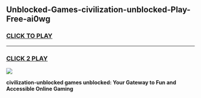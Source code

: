 
## Unblocked-Games-civilization-unblocked-Play-Free-ai0wg
<h3>
<a href="https://premium76.site?title=civilization-unblocked&ref=20M">CLICK TO PLAY</a></h3>
<hr>

<h3>
<a href="https://premium76.site?title=civilization-unblocked&ref=20M">CLICK 2 PLAY</a>
  
</h3>

<a href="https://premium76.site?title=civilization-unblocked&ref=19M"><img src="https://clearcache.store/games.png"></a>


**civilization-unblocked games unblocked: Your Gateway to Fun and Accessible Online Gaming**

